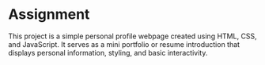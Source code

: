 # Assignment

This project is a simple personal profile webpage created using HTML, CSS, and JavaScript. It serves as a mini portfolio or resume introduction that displays personal information, styling, and basic interactivity.
